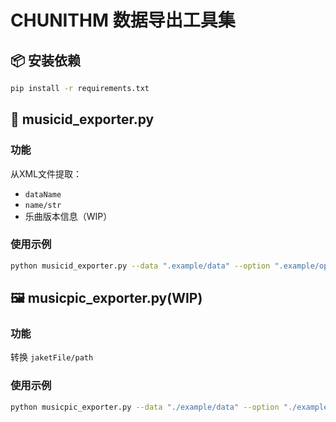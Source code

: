 # CHUNITHM 数据导出工具集
## 📦 安装依赖
```bash 
pip install -r requirements.txt
```
## 🎵 musicid_exporter.py
### 功能
从XML文件提取：

- `dataName`
- `name/str`
- 乐曲版本信息（WIP）
### 使用示例
```bash
python musicid_exporter.py --data ".example/data" --option ".example/option"
```
## 🖼️ musicpic_exporter.py(WIP)
### 功能
转换 `jaketFile/path`

### 使用示例
```bash
python musicpic_exporter.py --data "./example/data" --option "./example/option"
```
